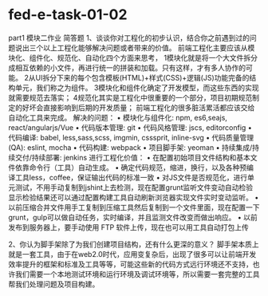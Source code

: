 # fed-e-task-01-02
part1 模块二作业
简答题
1、谈谈你对工程化的初步认识，结合你之前遇到过的问题说出三个以上工程化能够解决问题或者带来的价值。
前端工程化主要应该从模块化、组件化、规范化、自动化四个方面来思考，
1模块化就是将一个大文件拆分成相互依赖的小文件，再进行统一的拼装和加载。只有这样，才有多人协作的可能。
2从UI拆分下来的每个包含模板(HTML)+样式(CSS)+逻辑(JS)功能完备的结构单元，我们称之为组件。
3模块化和组件化确定了开发模型，而这些东西的实现就需要规范去落实；
4规范化其实是工程化中很重要的一个部分，项目初期规范制定的好坏会直接影响到后期的开发质量；
前端工程化的很多脏活累活都应该交给自动化工具来完成。
解决的问题：
• 模块化与组件化: npm, es6,seajs, react/angularjs/Vue
• 代码版本管理: git
• 代码风格管理: jscs, editorconfig
• 代码编译: babel, less,sass,scss, imgmin, csssprit, inline-svg
• 代码质量管理 (QA): eslint, mocha
• 代码构建: webpack
• 项目脚手架: yeoman
• 持续集成/持续交付/持续部署: jenkins
进行工程化价值：
• 在配置初始项目文件结构和基本文件依靠命令行（工具）自动生成。
• 确定代码规范，缩进，换行，以及各种预编译工具less，coffee，保证输出代码的标准一致
• 对JS文件是否规范化，进行单元测试，不用手动复制到jshint上去检测，现在配置grunt监听文件变动自动检验显示检验结果还可以通过配置构建工具自动刷新浏览器实现文件实时变动监听。
• 以前压缩合并文件用手工复制到压缩工具然后复制到一个文件里面，现在配置一下 grunt，gulp可以做自动任务，实时编译，并且监测文件改变而做出响应。
• 以前发布到服务器上，要手动使用 FTP 软件上传，现在也可以用工具自动打包上传

2、你认为脚手架除了为我们创建项目结构，还有什么更深的意义？
脚手架本质上就是一套工具，由于在web2.0时代，应用变复杂后，出现了很多可以让前端开发效率提升的框架和标准及工具等等，可能这些新的代码方式远行环境还不支持，也许我们需要一个本地测试环境和运行环境及调试环境等，所以需要一套完整的工具帮我们处理问题及项目构建。
